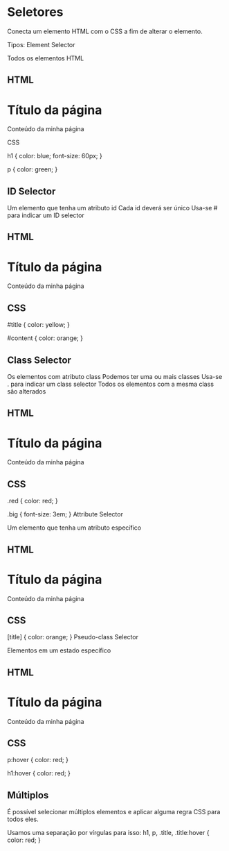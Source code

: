 # Seletores
Conecta um elemento HTML com o CSS a fim de alterar o elemento.

Tipos:
Element Selector

Todos os elementos HTML


## HTML

<h1>Título da página</h1>
<p>Conteúdo da minha página</p>
CSS

h1 {
	color: blue;
	font-size: 60px;
}

p {
	color: green;
}

## ID Selector

Um elemento que tenha um atributo id
Cada id deverá ser único
Usa-se # para indicar um ID selector

## HTML

<h1 id="title">Título da página</h1>
<p id="content">Conteúdo da minha página</p>

## CSS

#title {
  color: yellow;
}

#content {
	color: orange;
}

## Class Selector

Os elementos com atributo class
Podemos ter uma ou mais classes
Usa-se . para indicar um class selector
Todos os elementos com a mesma class são alterados

## HTML

<h1 class="red big">Título da página</h1>
<p class="red big">Conteúdo da minha página</p>

## CSS

.red {
color: red;
}

.big {
	font-size: 3em;
}
Attribute Selector

Um elemento que tenha um atributo específico

## HTML

<h1 title="Algum titlulo">Título da página</h1>
<p title="Conteúdo da página">Conteúdo da minha página</p>

## CSS

[title] {
	color: orange;
}
Pseudo-class Selector

Elementos em um estado específico

## HTML

<h1 class="red big">Título da página</h1>
<p class="red big">Conteúdo da minha página</p>

## CSS

p:hover {
	color: red;
}

h1:hover {
	color: red;
}

## Múltiplos
É possível selecionar múltiplos elementos e aplicar alguma regra CSS para todos eles.

Usamos uma separação por vírgulas para isso:
h1, p, .title, .title:hover {
	color: red;
}